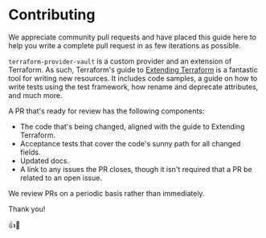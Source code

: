 # Contributing

We appreciate community pull requests and have placed this guide here to help you write a complete pull request
in as few iterations as possible.

`terraform-provider-vault` is a custom provider and an extension of Terraform. As such, Terraform's guide to
[Extending Terraform](https://www.terraform.io/docs/extend/index.html) is a fantastic tool for writing new resources. 
It includes code samples, a guide on how to write tests using the test framework, how rename and deprecate attributes, 
and much more.

A PR that's ready for review has the following components:

- The code that's being changed, aligned with the guide to Extending Terraform.
- Acceptance tests that cover the code's sunny path for all changed fields.
- Updated docs.
- A link to any issues the PR closes, though it isn't required that a PR be related to an open issue.

We review PRs on a periodic basis rather than immediately.

Thank you!

:+1::tada: